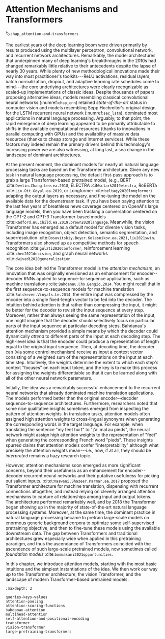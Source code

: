 # Attention Mechanisms and Transformers
:label:`chap_attention-and-transformers`


The earliest years of the deep learning boom were driven primarily
by results produced using the multilayer perceptron,
convolutional network, and recurrent network architectures.
Remarkably, the model architectures that underpinned
many of deep learning's breakthroughs in the 2010s
had changed remarkably little relative to their
antecedents despite the lapse of nearly 30 years.
While plenty of new methodological innovations
made their way into most practitioner's toolkits---ReLU
activations, residual layers, batch normalization, dropout,
and adaptive learning rate schedules come to mind---the core
underlying architectures were clearly recognizable as
scaled-up implementations of classic ideas.
Despite thousands of papers proposing alternative ideas,
models resembling classical convolutional neural networks (:numref:`chap_cnn`)
retained *state-of-the-art* status in computer vision
and models resembling Sepp Hochreiter's original design
for the LSTM recurrent neural network (:numref:`sec_lstm`),
dominated most applications in natural language processing.
Arguably, to that point, the rapid emergence of deep learning
appeared to be primarily attributable to shifts
in the available computational resources
(thanks to innovations in parallel computing with GPUs)
and the availability of massive data resources
(thanks to cheap storage and Internet services).
While these factors may indeed remain the primary drivers
behind this technology's increasing power
we are also witnessing, at long last,
a sea change in the landscape of dominant architectures.

At the present moment, the dominant models
for nearly all natural language processing tasks
are based on the Transformer architecture.
Given any new task in natural language processing, the default first-pass approach
is to grab a large Transformer-based pretrained model,
(e.g., BERT :cite:`Devlin.Chang.Lee.ea.2018`, ELECTRA :cite:`clark2019electra`, RoBERTa :cite:`Liu.Ott.Goyal.ea.2019`, or Longformer :cite:`beltagy2020longformer`)
adapting the output layers as necessary,
and fine-tuning the model on the available
data for the downstream task.
If you have been paying attention to the last few years
of breathless news coverage centered on OpenAI's
large language models, then you have been tracking a conversation
centered on the GPT-2 and GPT-3 Transformer-based models :cite:`Radford.Wu.Child.ea.2019,brown2020language`.
Meanwhile, the vision Transformer has emerged
as a default model for diverse vision tasks,
including image recognition, object detection,
semantic segmentation, and superresolution :cite:`Dosovitskiy.Beyer.Kolesnikov.ea.2021,liu2021swin`.
Transformers also showed up as competitive methods
for speech recognition :cite:`gulati2020conformer`,
reinforcement learning :cite:`chen2021decision`,
and graph neural networks :cite:`dwivedi2020generalization`.

The core idea behind the Transformer model is the *attention mechanism*,
an innovation that was originally envisioned as an enhancement
for encoder--decoder RNNs applied to sequence-to-sequence applications,
such as machine translations :cite:`Bahdanau.Cho.Bengio.2014`.
You might recall that in the first sequence-to-sequence models
for machine translation :cite:`Sutskever.Vinyals.Le.2014`,
the entire input was compressed by the encoder
into a single fixed-length vector to be fed into the decoder.
The intuition behind attention is that rather than compressing the input,
it might be better for the decoder to revisit the input sequence at every step.
Moreover, rather than always seeing the same representation of the input,
one might imagine that the decoder should selectively focus
on particular parts of the input sequence at particular decoding steps.
Bahdanau's attention mechanism provided a simple means
by which the decoder could dynamically *attend* to different
parts of the input at each decoding step.
The high-level idea is that the encoder could produce a representation
of length equal to the original input sequence.
Then, at decoding time, the decoder can (via some control mechanism)
receive as input a context vector consisting of a weighted sum
of the representations on the input at each time step.
Intuitively, the weights determine the extent
to which each step's context "focuses" on each input token,
and the key is to make this process
for assigning the weights differentiable
so that it can be learned along with
all of the other neural network parameters.

Initially, the idea was a remarkably successful
enhancement to the recurrent neural networks
that already dominated machine translation applications.
The models performed better than the original
encoder--decoder sequence-to-sequence architectures.
Furthermore, researchers noted that some nice qualitative insights
sometimes emerged from inspecting the pattern of attention weights.
In translation tasks, attention models
often assigned high attention weights to cross-lingual synonyms
when generating the corresponding words in the target language.
For example, when translating the sentence "my feet hurt"
to "j'ai mal au pieds", the neural network might assign
high attention weights to the representation of "feet"
when generating the corresponding French word "pieds".
These insights spurred claims that attention models confer "interpretability"
although what precisely the attention weights mean---i.e.,
how, if at all, they should be *interpreted* remains a hazy research topic.

However, attention mechanisms soon emerged as more significant concerns,
beyond their usefulness as an enhancement for encoder--decoder recurrent neural networks
and their putative usefulness for picking out salient inputs.
:citet:`Vaswani.Shazeer.Parmar.ea.2017` proposed
the Transformer architecture for machine translation,
dispensing with recurrent connections altogether,
and instead relying on cleverly arranged attention mechanisms
to capture all relationships among input and output tokens.
The architecture performed remarkably well,
and by 2018 the Transformer began showing up
in the majority of state-of-the-art natural language processing systems.
Moreover, at the same time, the dominant practice in natural language processing
became to pretrain large-scale models
on enormous generic background corpora
to optimize some self-supervised pretraining objective,
and then to fine-tune these models
using the available downstream data.
The gap between Transformers and traditional architectures
grew especially wide when applied in this pretraining paradigm,
and thus the ascendance of Transformers coincided
with the ascendence of such large-scale pretrained models,
now sometimes called *foundation models* :cite:`bommasani2021opportunities`.


In this chapter, we introduce attention models,
starting with the most basic intuitions
and the simplest instantiations of the idea.
We then work our way up to the Transformer architecture,
the vision Transformer, and the landscape
of modern Transformer-based pretrained models.

```toc
:maxdepth: 2

queries-keys-values
attention-pooling
attention-scoring-functions
bahdanau-attention
multihead-attention
self-attention-and-positional-encoding
transformer
vision-transformer
large-pretraining-transformers
```

